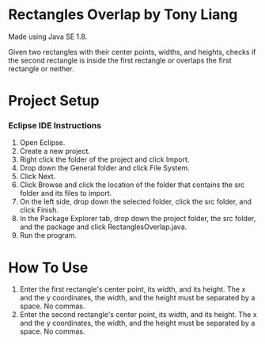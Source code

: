 # Rectangles Overlap by Tony Liang

Made using Java SE 1.8.

Given two rectangles with their center points, widths, and heights, checks if the second rectangle is inside the first rectangle or overlaps the first rectangle or neither.

# Project Setup

### Eclipse IDE Instructions
1. Open Eclipse.
2. Create a new project.
3. Right click the folder of the project and click Import.
4. Drop down the General folder and click File System.
5. Click Next.
6. Click Browse and click the location of the folder that contains the src folder and its files to import.
7. On the left side, drop down the selected folder, click the src folder, and click Finish.
8. In the Package Explorer tab, drop down the project folder, the src folder, and the package and click RectanglesOverlap.java.
9. Run the program.

# How To Use
1. Enter the first rectangle's center point, its width, and its height. The x and the y coordinates, the width, and the height must be separated by a space. No commas.
2. Enter the second rectangle's center point, its width, and its height. The x and the y coordinates, the width, and the height must be separated by a space. No commas.